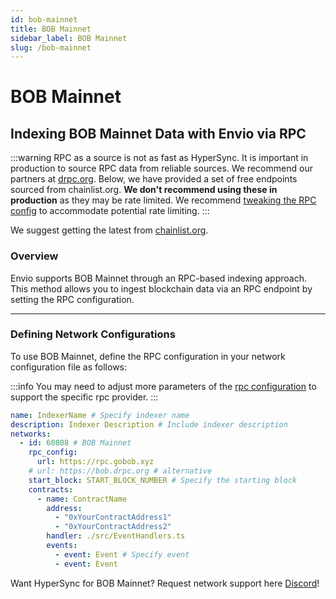 ```yaml
---
id: bob-mainnet
title: BOB Mainnet
sidebar_label: BOB Mainnet
slug: /bob-mainnet
---
```


# BOB Mainnet

## Indexing BOB Mainnet Data with Envio via RPC

:::warning
RPC as a source is not as fast as HyperSync. It is important in production to source RPC data from reliable sources. We recommend our partners at [drpc.org](https://drpc.org). Below, we have provided a set of free endpoints sourced from chainlist.org. **We don't recommend using these in production** as they may be rate limited. We recommend [tweaking the RPC config](./rpc-sync) to accommodate potential rate limiting.
:::

We suggest getting the latest from [chainlist.org](https://chainlist.org).

### Overview

Envio supports BOB Mainnet through an RPC-based indexing approach. This method allows you to ingest blockchain data via an RPC endpoint by setting the RPC configuration.

---

### Defining Network Configurations

To use BOB Mainnet, define the RPC configuration in your network configuration file as follows:

:::info
You may need to adjust more parameters of the [rpc configuration](./rpc-sync) to support the specific rpc provider. 
:::

```yaml
name: IndexerName # Specify indexer name
description: Indexer Description # Include indexer description
networks:
  - id: 60808 # BOB Mainnet
    rpc_config:
      url: https://rpc.gobob.xyz 
    # url: https://bob.drpc.org # alternative
    start_block: START_BLOCK_NUMBER # Specify the starting block
    contracts:
      - name: ContractName
        address:
          - "0xYourContractAddress1"
          - "0xYourContractAddress2"
        handler: ./src/EventHandlers.ts
        events:
          - event: Event # Specify event
          - event: Event
```

Want HyperSync for BOB Mainnet? Request network support here [Discord](https://discord.gg/fztEvj79m3)!
